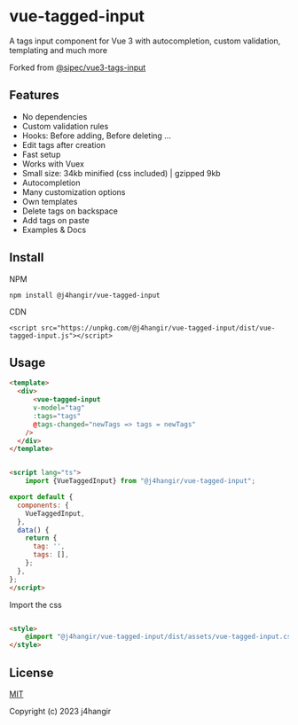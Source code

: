 # vue-tagged-input

A tags input component for Vue 3 with autocompletion, custom validation, templating and much more

Forked from [@sipec/vue3-tags-input](https://www.npmjs.com/package/@sipec/vue3-tags-input)

[//]: # ([Demo & Docs]&#40;http://www.vue-tags-input.com&#41; &#40;for the original version&#41;)

## Features

* No dependencies
* Custom validation rules
* Hooks: Before adding, Before deleting ...
* Edit tags after creation
* Fast setup
* Works with Vuex
* Small size: 34kb minified (css included) | gzipped 9kb
* Autocompletion
* Many customization options
* Own templates
* Delete tags on backspace
* Add tags on paste
* Examples & Docs

## Install

NPM
```
npm install @j4hangir/vue-tagged-input
```

CDN
```
<script src="https://unpkg.com/@j4hangir/vue-tagged-input/dist/vue-tagged-input.js"></script>
```

## Usage

```html
<template>
  <div>
      <vue-tagged-input
      v-model="tag"
      :tags="tags"
      @tags-changed="newTags => tags = newTags"
    />
  </div>
</template>
```

```html

<script lang="ts">
    import {VueTaggedInput} from "@j4hangir/vue-tagged-input";

export default {
  components: {
    VueTaggedInput,
  },
  data() {
    return {
      tag: '',
      tags: [],
    };
  },
};
</script>
```
Import the css

```html

<style>
    @import "@j4hangir/vue-tagged-input/dist/assets/vue-tagged-input.css";
</style>
```

## License

[MIT](https://opensource.org/licenses/MIT)

Copyright (c) 2023 j4hangir
